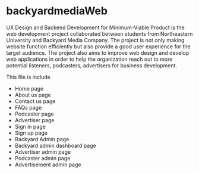 # backyardmediaWeb

UX Design and Backend Development for Minimum-Viable Product is the web development project collaborated between students from Northeastern University and Backyard Media Company.  The project is not only making website function efficiently but also provide a good user experience for the target audience. The project also aims to improve web design and develop web applications in order to help the organization reach out to more potential listeners, podcasters, advertisers for business development.

This file is include
- Home page
- About us page
- Contact us page
- FAQs page
- Podcaster page
- Advertiser page
- Sign in page
- Sign up page
- Backyard Admin page
- Backyard admin dashboard page
- Advertiser admin page
- Podcaster admin page
- Advertisement admin page
